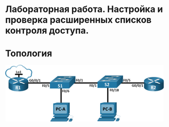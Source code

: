 # Лабораторная работа. Настройка и проверка расширенных списков контроля доступа.

# Топология

![Image alt](https://github.com/giendo152/network-basic/blob/main/practice/pra11/1.png)
